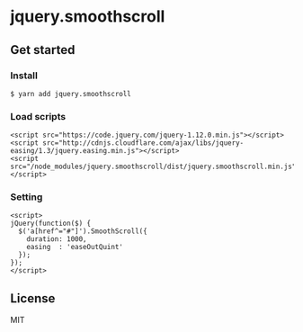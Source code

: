 # jquery.smoothscroll

## Get started

### Install
```
$ yarn add jquery.smoothscroll
```

### Load scripts

```
<script src="https://code.jquery.com/jquery-1.12.0.min.js"></script>
<script src="http://cdnjs.cloudflare.com/ajax/libs/jquery-easing/1.3/jquery.easing.min.js"></script>
<script src="/node_modules/jquery.smoothscroll/dist/jquery.smoothscroll.min.js"></script>
```

### Setting

```
<script>
jQuery(function($) {
  $('a[href^="#"]').SmoothScroll({
    duration: 1000,
    easing  : 'easeOutQuint'
  });
});
</script>
```

## License
MIT
